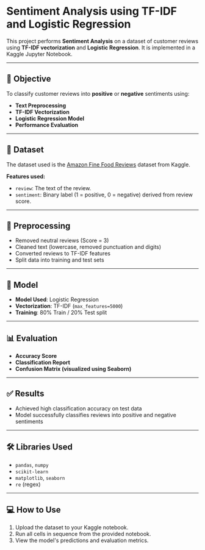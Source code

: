 # Sentiment Analysis using TF-IDF and Logistic Regression

This project performs **Sentiment Analysis** on a dataset of customer reviews using **TF-IDF vectorization** and **Logistic Regression**. It is implemented in a Kaggle Jupyter Notebook.

---

## 📌 Objective

To classify customer reviews into **positive** or **negative** sentiments using:
- **Text Preprocessing**
- **TF-IDF Vectorization**
- **Logistic Regression Model**
- **Performance Evaluation**

---

## 📂 Dataset

The dataset used is the [Amazon Fine Food Reviews](https://www.kaggle.com/datasets/snap/amazon-fine-food-reviews) dataset from Kaggle.

**Features used:**
- `review`: The text of the review.
- `sentiment`: Binary label (1 = positive, 0 = negative) derived from review score.

---

## 🔧 Preprocessing

- Removed neutral reviews (Score = 3)
- Cleaned text (lowercase, removed punctuation and digits)
- Converted reviews to TF-IDF features
- Split data into training and test sets

---

## 🧠 Model

- **Model Used**: Logistic Regression
- **Vectorization**: TF-IDF (`max_features=5000`)
- **Training**: 80% Train / 20% Test split

---

## 📊 Evaluation

- **Accuracy Score**
- **Classification Report**
- **Confusion Matrix (visualized using Seaborn)**

---

## ✅ Results

- Achieved high classification accuracy on test data
- Model successfully classifies reviews into positive and negative sentiments

---

## 🛠️ Libraries Used

- `pandas`, `numpy`
- `scikit-learn`
- `matplotlib`, `seaborn`
- `re` (regex)

---

## 💻 How to Use

1. Upload the dataset to your Kaggle notebook.
2. Run all cells in sequence from the provided notebook.
3. View the model's predictions and evaluation metrics.



